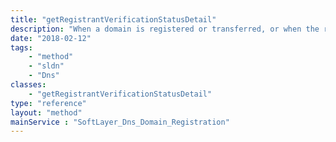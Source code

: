 ```yaml
---
title: "getRegistrantVerificationStatusDetail"
description: "When a domain is registered or transferred, or when the registrant contact information is changed, the registrant must reply to an email requesting them to confirm that the submitted contact information is correct. This method returns the current state of the verification request. "
date: "2018-02-12"
tags:
    - "method"
    - "sldn"
    - "Dns"
classes:
    - "getRegistrantVerificationStatusDetail"
type: "reference"
layout: "method"
mainService : "SoftLayer_Dns_Domain_Registration"
---
```

